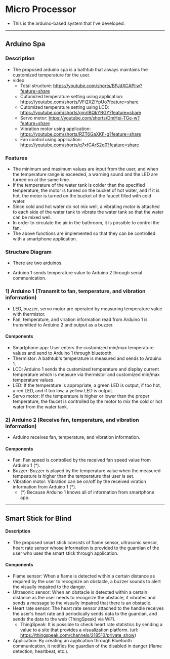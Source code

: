 # Micro Processor
- This is the arduino-based system that I've developed.

---
## Arduino Spa 
### Description
- The proposed arduino spa is a bathtub that always maintains the customized temperature for the user.
- video
   * Total structure: https://youtube.com/shorts/BPJdXCAPliw?feature=share
   * Cutomized temperature setting using application: https://youtube.com/shorts/VFi2XZlYpUo?feature=share
   * Cutomized temperature setting using LCD: https://youtube.com/shorts/gmrIBQkYBGY?feature=share
   * Servo motor: https://youtube.com/shorts/DmHpi-TGe-w?feature=share
   * Vibration motor using application: https://youtube.com/shorts/RZT6GaXKF-g?feature=share
   * Fan control using application: https://youtube.com/shorts/q7xfCArS2q0?feature=share

### Features
- The minimum and maximum values are input from the user, and when the temperature range is exceeded, a warning sound and the LED are turned on at the same time.
- If the temperature of the water tank is colder than the specified temperature, the motor is turned on the bucket of hot water, and if it is hot, the motor is turned on the bucket of the faucet filled with cold water.
- Since cold and hot water do not mix well, a vibrating motor is attached to each side of the water tank to vibrate the water tank so that the water can be mixed well.
- In order to circulate the air in the bathroom, it is possible to control the fan.
- The above functions are implemented so that they can be controlled with a smartphone application.

### Structure Diagram 
* There are two arduinos.
- Arduino 1 sends temperature value to Arduino 2 through serial communication.

### 1) Arduino 1 (Transmit to fan, temperature, and vibration information)
- LED, buzzer, servo motor are operated by measuring temperature value with thermistor.
- Fan, temperature, and viration information read from Arduino 1 is transmitted to Arduino 2 and output as a buzzer.

#### Components
- Smartphone app: User enters the customized min/max temperature values and send to Arduino 1 through bluetooth.
- Thermistor: A bathtub's temperature is measured and sends to Arduino 1.
- LCD: Arduino 1 sends the customized temperature and display current temperature which is measure via thermistor and customized min/max temperature values. 
- LED: If the temperature is appropriate, a green LED is output, if too hot, a red LED, and if too low, a yellow LED is output.
- Servo motor: If the temperature is higher or lower than the proper temperature, the faucet is controlled by the motor to mix the cold or hot water from the water tank.

### 2) Arduino 2 (Receive fan, temperature, and vibration information)
- Arduino receives fan, temperature, and vibration information.

#### Components
- Fan: Fan speed is controlled by the received fan speed value from Arduino 1 (*). 
- Buzzer: Buzzer is played by the temperature value when the measured tempeature is higher than the temperature that user is set.
- Vibration motor: Vibration can be on/off by the received viration information from Arduino 1 (*). 
    * (*) Because Arduino 1 knows all of information from smartphone app.


---
## Smart Stick for Blind 
#### Description
- The proposed smart stick consists of flame sensor, ultrasonic sensor, heart rate sensor whose information is provided to the guardian of the user who uses the smart stick through application.

#### Components 
- Flame sensor: When a flame is detected within a certain distance as required by the user to recognize an obstacle, a buzzer sounds to alert the visually impaired to the danger.
- Ultrasonic sensor: When an obstacle is detected within a certain distance as the user needs to recognize the obstacle, it vibrates and sends a message to the visually impaired that there is an obstacle.
- Heart rate sensor: The heart rate sensor attached to the handle receives the user's heart rate and periodically sends data to the guardian, and sends the data to the web (ThingSpeak) via WiFi.
    * ThingSpeak: It is possible to check heart rate statistics by sending a value to a site that provides a visualization platform. (url: https://thingspeak.com/channels/218510/private_show)
- Application: By creating an application through Bluetooth communication, it notifies the guardian of the disabled in danger (flame detection, heartbeat, etc.).

